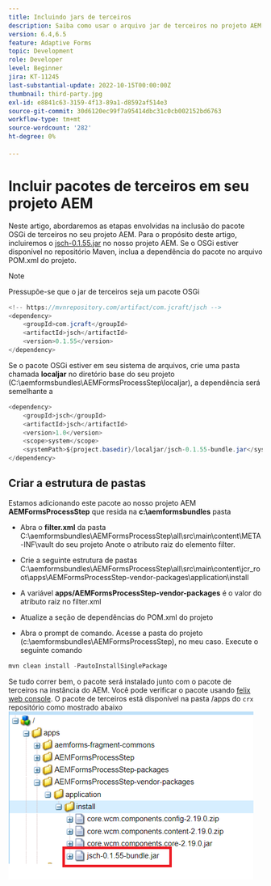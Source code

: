```yaml
---
title: Incluindo jars de terceiros
description: Saiba como usar o arquivo jar de terceiros no projeto AEM
version: 6.4,6.5
feature: Adaptive Forms
topic: Development
role: Developer
level: Beginner
jira: KT-11245
last-substantial-update: 2022-10-15T00:00:00Z
thumbnail: third-party.jpg
exl-id: e8841c63-3159-4f13-89a1-d8592af514e3
source-git-commit: 30d6120ec99f7a95414dbc31c0cb002152bd6763
workflow-type: tm+mt
source-wordcount: '282'
ht-degree: 0%

---
```


# Incluir pacotes de terceiros em seu projeto AEM

Neste artigo, abordaremos as etapas envolvidas na inclusão do pacote OSGi de terceiros no seu projeto AEM. Para o propósito deste artigo, incluiremos o [jsch-0.1.55.jar](https://repo1.maven.org/maven2/com/jcraft/jsch/0.1.55/jsch-0.1.55.jar) no nosso projeto AEM.  Se o OSGi estiver disponível no repositório Maven, inclua a dependência do pacote no arquivo POM.xml do projeto.

>[!NOTE]
> Pressupõe-se que o jar de terceiros seja um pacote OSGi

```java
<!-- https://mvnrepository.com/artifact/com.jcraft/jsch -->
<dependency>
    <groupId>com.jcraft</groupId>
    <artifactId>jsch</artifactId>
    <version>0.1.55</version>
</dependency>
```

Se o pacote OSGi estiver em seu sistema de arquivos, crie uma pasta chamada **localjar** no diretório base do seu projeto (C:\aemformsbundles\AEMFormsProcessStep\localjar), a dependência será semelhante a

```java
<dependency>
    <groupId>jsch</groupId>
    <artifactId>jsch</artifactId>
    <version>1.0</version>
    <scope>system</scope>
    <systemPath>${project.basedir}/localjar/jsch-0.1.55-bundle.jar</systemPath>
</dependency>
```

## Criar a estrutura de pastas

Estamos adicionando este pacote ao nosso projeto AEM **AEMFormsProcessStep** que resida na **c:\aemformsbundles** pasta

* Abra o **filter.xml** da pasta C:\aemformsbundles\AEMFormsProcessStep\all\src\main\content\META-INF\vault do seu projeto Anote o atributo raiz do elemento filter.

* Crie a seguinte estrutura de pastas C:\aemformsbundles\AEMFormsProcessStep\all\src\main\content\jcr_root\apps\AEMFormsProcessStep-vendor-packages\application\install
* A variável **apps/AEMFormsProcessStep-vendor-packages** é o valor do atributo raiz no filter.xml
* Atualize a seção de dependências do POM.xml do projeto
* Abra o prompt de comando. Acesse a pasta do projeto (c:\aemformsbundles\AEMFormsProcessStep), no meu caso. Execute o seguinte comando

```java
mvn clean install -PautoInstallSinglePackage
```

Se tudo correr bem, o pacote será instalado junto com o pacote de terceiros na instância do AEM. Você pode verificar o pacote usando [felix web console](http://localhost:4502/system/console/bundles). O pacote de terceiros está disponível na pasta /apps do `crx` repositório como mostrado abaixo
![terceiros](assets/custom-bundle1.png)
